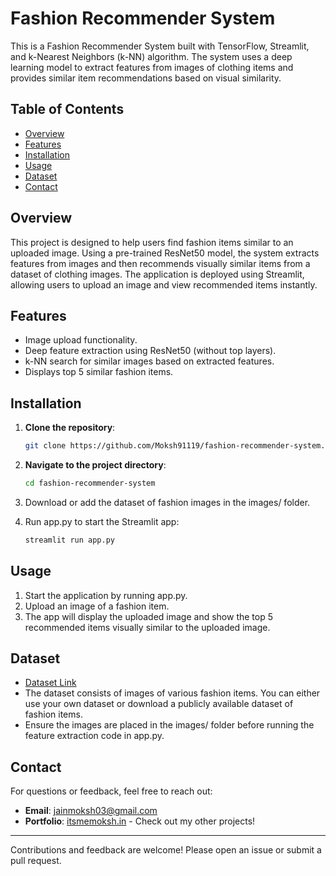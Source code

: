 # Fashion Recommender System

This is a Fashion Recommender System built with TensorFlow, Streamlit, and k-Nearest Neighbors (k-NN) algorithm. The system uses a deep learning model to extract features from images of clothing items and provides similar item recommendations based on visual similarity.

## Table of Contents

- [Overview](#overview)
- [Features](#features)
- [Installation](#installation)
- [Usage](#usage)
- [Dataset](#dataset)
- [Contact](#contact)

## Overview

This project is designed to help users find fashion items similar to an uploaded image. Using a pre-trained ResNet50 model, the system extracts features from images and then recommends visually similar items from a dataset of clothing images. The application is deployed using Streamlit, allowing users to upload an image and view recommended items instantly.

## Features

- Image upload functionality.
- Deep feature extraction using ResNet50 (without top layers).
- k-NN search for similar images based on extracted features.
- Displays top 5 similar fashion items.

## Installation

1. **Clone the repository**:
    ```bash
    git clone https://github.com/Moksh91119/fashion-recommender-system.git
    ```

2. **Navigate to the project directory**:
    ```bash
    cd fashion-recommender-system
    ```

3. Download or add the dataset of fashion images in the images/ folder.

4. Run app.py to start the Streamlit app:
     ```bash
    streamlit run app.py
    ```

## Usage

1. Start the application by running app.py.
2. Upload an image of a fashion item.
3. The app will display the uploaded image and show the top 5 recommended items visually similar to the uploaded image.

## Dataset

- [Dataset Link](https://www.kaggle.com/datasets/paramaggarwal/fashion-product-images-dataset)
- The dataset consists of images of various fashion items. You can either use your own dataset or download a publicly available dataset of fashion items.
- Ensure the images are placed in the images/ folder before running the feature extraction code in app.py.

## Contact

For questions or feedback, feel free to reach out:

- **Email**: [jainmoksh03@gmail.com](mailto:jainmoksh03@gmail.com)
- **Portfolio**: [itsmemoksh.in](https://itsmemoksh.in/) - Check out my other projects!

---

Contributions and feedback are welcome! Please open an issue or submit a pull request.
